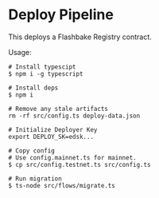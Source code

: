 # Deploy Pipeline

This deploys a Flashbake Registry contract.

Usage:
```
# Install typescipt
$ npm i -g typescript

# Install deps
$ npm i

# Remove any stale artifacts
rm -rf src/config.ts deploy-data.json

# Initialize Deployer Key
export DEPLOY_SK=edsk...

# Copy config
# Use config.mainnet.ts for mainnet.
$ cp src/config.testnet.ts src/config.ts

# Run migration
$ ts-node src/flows/migrate.ts
```